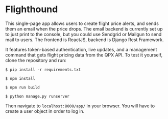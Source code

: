 Flighthound
===========
This single-page app allows users to create flight price alerts, and sends them an email when the
price drops. The email backend is currently set up to just print to the console, but you could use
Sendgrid or Mailgun to send mail to users. The frontend is ReactJS, backend is Django Rest
Framework. 

It features token-based authentication, live updates, and a management command that gets flight
pricing data from the QPX API. To test it yourself, clone the repository and run:

`$ pip install -r requirements.txt`

`$ npm install`

`$ npm run build`

`$ python manage.py runserver`

Then navigate to `localhost:8000/app/` in your browser. You will have to create a user object in
order to log in.

